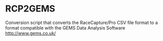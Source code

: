 RCP2GEMS
========

Conversion script that converts the RaceCapture/Pro CSV file format to a format compatible with the GEMS Data Analysis Software http://www.gems.co.uk/
